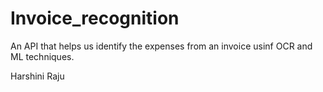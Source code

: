 # Invoice_recognition
An API that helps us identify the expenses from an invoice usinf OCR and ML techniques.


Harshini Raju
